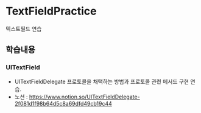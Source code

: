 # TextFieldPractice
텍스트필드 연습
## 학습내용
### UITextField
  - UITextFieldDelegate 프로토콜을 채택하는 방법과 프로토콜 관련 메서드 구현 연습.
  - 노션 : <https://www.notion.so/UITextFieldDelegate-2f081d1f98b64d5c8a69dfd49cb19c44>
